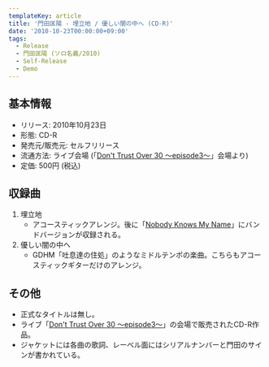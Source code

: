 ```yaml
---
templateKey: article
title: '門田匡陽 - 埋立地 / 優しい闇の中へ (CD-R)'
date: '2010-10-23T00:00:00+09:00'
tags:
  - Release
  - 門田匡陽 (ソロ名義/2010)
  - Self-Release
  - Demo
---
```

## 基本情報

* リリース: 2010年10月23日
* 形態: CD-R
* 発売元/販売元: セルフリリース
* 流通方法: ライブ会場 (「[Don't Trust Over 30 ～episode3～](http://monden-info.hatenablog.com/entry/2010/10/23/000000)」会場より)
* 定価: 500円 (税込)

## 収録曲

1. 埋立地
   * アコースティックアレンジ。後に「[Nobody Knows My Name](http://monden-info.hatenablog.com/entry/2011/06/02/000000)」にバンドバージョンが収録される。
1. 優しい闇の中へ
   * GDHM「吐息達の住処」のようなミドルテンポの楽曲。こちらもアコースティックギターだけのアレンジ。

## その他

* 正式なタイトルは無し。
* ライブ「[Don't Trust Over 30 ～episode3～](http://monden-info.hatenablog.com/entry/2010/10/23/000000)」の会場で販売されたCD-R作品。
* ジャケットには各曲の歌詞、レーベル面にはシリアルナンバーと門田のサインが書かれている。
